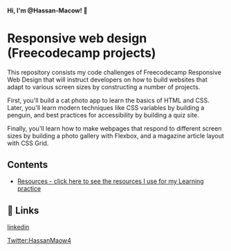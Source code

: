 
#### Hi, I'm @Hassan-Macow! 👋


# Responsive web design (Freecodecamp projects)

This repository consists my code challenges
of Freecodecamp Responsive Web Design that 
will instruct developers on how to build websites 
that adapt to various screen sizes by constructing a number of projects.

First, you'll build a cat photo app to learn the basics of HTML and CSS.
Later, you'll learn modern techniques like CSS variables by building
a penguin, and best practices for accessibility by building a quiz site.

Finally, you'll learn how to make webpages that respond to different screen
 sizes by building a photo gallery with Flexbox, and a magazine 
 article layout with CSS Grid.

## Contents


* [Resources - click here to see the resources I use for my Learning practice](resources.md)



## 🔗 Links
[linkedin](https://www.linkedin.com/in/hassan-maow-mohamud-36ba92235/)

[Twitter:HassanMaow4](https://twitter.com/HassanMaow4)


